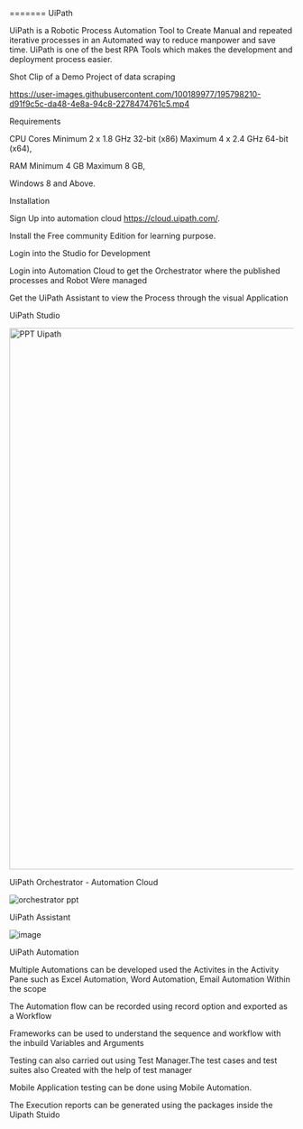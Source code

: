 

=======
UiPath

UiPath is a Robotic Process Automation Tool to Create Manual and repeated iterative processes in an Automated way to reduce manpower and save time. UiPath is one of the best RPA Tools which makes the development and deployment process easier. 

Shot Clip of a Demo Project of data scraping 

https://user-images.githubusercontent.com/100189977/195798210-d91f9c5c-da48-4e8a-94c8-2278474761c5.mp4

Requirements

CPU Cores	Minimum 2 x 1.8 GHz 32-bit (x86) Maximum 4 x 2.4 GHz 64-bit (x64),

RAM	Minimum 4 GB	Maximum 8 GB,

Windows 8 and Above. 

Installation 

Sign Up into automation cloud https://cloud.uipath.com/.

Install the Free community Edition for learning purpose. 

Login into the Studio for Development 

Login into Automation Cloud to get the Orchestrator where the published processes and Robot Were managed

Get the UiPath Assistant to view the Process through the visual Application

UiPath Studio

<img width="960" alt="PPT Uipath" src="https://user-images.githubusercontent.com/100189977/195811142-db7b1cea-526b-4077-9090-b022feb09922.png">

UiPath Orchestrator - Automation Cloud 

![orchestrator ppt](https://user-images.githubusercontent.com/100189977/195811353-6b1dadbf-c5d0-44ba-86ea-2a40add4b7c7.png)

UiPath Assistant 

![image](https://user-images.githubusercontent.com/100189977/195811819-1b6a1136-4e60-48b9-9e47-afded04362b0.png)

UiPath Automation

Multiple Automations can be developed used the Activites in the Activity Pane such as Excel Automation, Word Automation, Email Automation Within the scope 

The Automation flow can be recorded using record option and exported as a Workflow

Frameworks can be used to understand the sequence and workflow with the inbuild Variables and Arguments 

Testing can also carried out using Test Manager.The test cases and test suites also Created with the help of test manager 

Mobile Application testing can be done using Mobile Automation. 

The Execution reports can be generated using the packages inside the Uipath Stuido 
